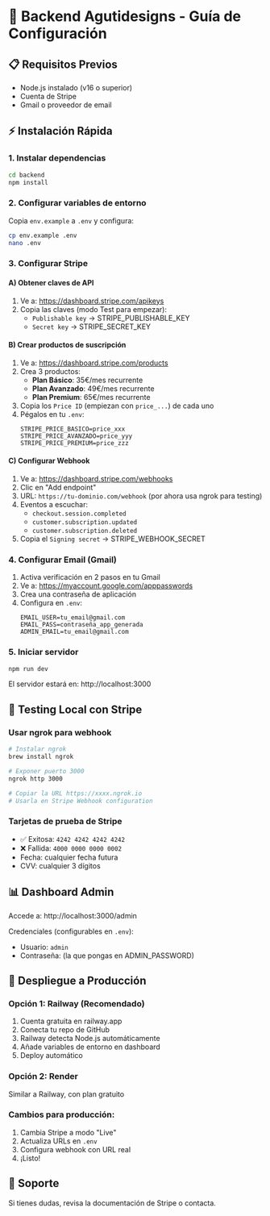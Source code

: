# 🚀 Backend Agutidesigns - Guía de Configuración

## 📋 Requisitos Previos
- Node.js instalado (v16 o superior)
- Cuenta de Stripe
- Gmail o proveedor de email

## ⚡ Instalación Rápida

### 1. Instalar dependencias
```bash
cd backend
npm install
```

### 2. Configurar variables de entorno
Copia `env.example` a `.env` y configura:

```bash
cp env.example .env
nano .env
```

### 3. Configurar Stripe

#### A) Obtener claves de API
1. Ve a: https://dashboard.stripe.com/apikeys
2. Copia las claves (modo Test para empezar):
   - `Publishable key` → STRIPE_PUBLISHABLE_KEY
   - `Secret key` → STRIPE_SECRET_KEY

#### B) Crear productos de suscripción
1. Ve a: https://dashboard.stripe.com/products
2. Crea 3 productos:
   - **Plan Básico**: 35€/mes recurrente
   - **Plan Avanzado**: 49€/mes recurrente
   - **Plan Premium**: 65€/mes recurrente
3. Copia los `Price ID` (empiezan con `price_...`) de cada uno
4. Pégalos en tu `.env`:
   ```
   STRIPE_PRICE_BASICO=price_xxx
   STRIPE_PRICE_AVANZADO=price_yyy
   STRIPE_PRICE_PREMIUM=price_zzz
   ```

#### C) Configurar Webhook
1. Ve a: https://dashboard.stripe.com/webhooks
2. Clic en "Add endpoint"
3. URL: `https://tu-dominio.com/webhook` (por ahora usa ngrok para testing)
4. Eventos a escuchar:
   - `checkout.session.completed`
   - `customer.subscription.updated`
   - `customer.subscription.deleted`
5. Copia el `Signing secret` → STRIPE_WEBHOOK_SECRET

### 4. Configurar Email (Gmail)
1. Activa verificación en 2 pasos en tu Gmail
2. Ve a: https://myaccount.google.com/apppasswords
3. Crea una contraseña de aplicación
4. Configura en `.env`:
   ```
   EMAIL_USER=tu_email@gmail.com
   EMAIL_PASS=contraseña_app_generada
   ADMIN_EMAIL=tu_email@gmail.com
   ```

### 5. Iniciar servidor
```bash
npm run dev
```

El servidor estará en: http://localhost:3000

## 🧪 Testing Local con Stripe

### Usar ngrok para webhook
```bash
# Instalar ngrok
brew install ngrok

# Exponer puerto 3000
ngrok http 3000

# Copiar la URL https://xxxx.ngrok.io
# Usarla en Stripe Webhook configuration
```

### Tarjetas de prueba de Stripe
- ✅ Exitosa: `4242 4242 4242 4242`
- ❌ Fallida: `4000 0000 0000 0002`
- Fecha: cualquier fecha futura
- CVV: cualquier 3 dígitos

## 📊 Dashboard Admin

Accede a: http://localhost:3000/admin

Credenciales (configurables en `.env`):
- Usuario: `admin`
- Contraseña: (la que pongas en ADMIN_PASSWORD)

## 🚀 Despliegue a Producción

### Opción 1: Railway (Recomendado)
1. Cuenta gratuita en railway.app
2. Conecta tu repo de GitHub
3. Railway detecta Node.js automáticamente
4. Añade variables de entorno en dashboard
5. Deploy automático

### Opción 2: Render
Similar a Railway, con plan gratuito

### Cambios para producción:
1. Cambia Stripe a modo "Live"
2. Actualiza URLs en `.env`
3. Configura webhook con URL real
4. ¡Listo!

## 📧 Soporte
Si tienes dudas, revisa la documentación de Stripe o contacta.
